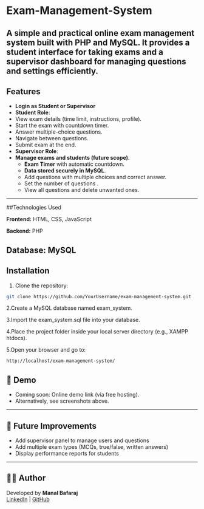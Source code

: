 # Exam-Management-System
A simple and practical online **exam management system** built with **PHP** and **MySQL**.
It provides a student interface for taking exams and a supervisor dashboard for managing questions and settings efficiently.
---

## Features

- **Login as Student or Supervisor**
-  **Student Role**:
  - View exam details (time limit, instructions, profile).
  - Start the exam with countdown timer.
  - Answer multiple-choice questions.
  - Navigate between questions.
  - Submit exam at the end.
-  **Supervisor Role**:
  - **Manage exams and students (future scope)**.
    - **Exam Timer** with automatic countdown.
    - **Data stored securely in MySQL**.
    - Add questions with multiple choices and correct answer.
    - Set the number of questions .
    - View all questions and delete unwanted ones.
---

##Technologies Used

**Frontend:** HTML, CSS, JavaScript

**Backend:** PHP

**Database:** MySQL
---

## Installation

1. Clone the repository:

```bash
git clone https://github.com/YourUsername/exam-management-system.git

```
2.Create a MySQL database named exam_system.

3.Import the exam_system.sql file into your database.

4.Place the project folder inside your local server directory (e.g., XAMPP htdocs).

5.Open your browser and go to:

```bash
http://localhost/exam-management-system/
```



## 📸 Demo
- Coming soon: Online demo link (via free hosting).  
- Alternatively, see screenshots above.

---

## 🎯 Future Improvements
- Add supervisor panel to manage users and questions
- Add multiple exam types (MCQs, true/false, written answers)
- Display performance reports for students

---

## 👩‍💻 Author
Developed by **Manal Bafaraj**  
[LinkedIn](#https://www.linkedin.com/in/manal-bafaraj-799123264/overlay/about-this-profile/?lipi=urn%3Ali%3Apage%3Ad_flagship3_profile_view_base%3BcvpWN6hyR7KD6lgBXjqbCQ%3D%3D) | [GitHub](#)
